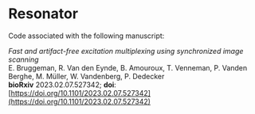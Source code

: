 # Resonator

Code associated with the following manuscript:

_Fast and artifact-free excitation multiplexing using synchronized image scanning_<br>
E. Bruggeman, R. Van den Eynde, B. Amouroux, T. Venneman, P. Vanden Berghe, M. Müller, W. Vandenberg, P. Dedecker<br>
__bioRxiv__ 2023.02.07.527342; __doi__: [https://doi.org/10.1101/2023.02.07.527342](https://doi.org/10.1101/2023.02.07.527342)
